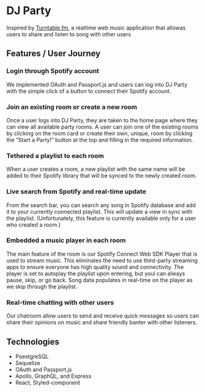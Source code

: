 # DJ Party
Inspired by [Turntable.fm](https://en.wikipedia.org/wiki/Turntable.fm), a realtime web music application that allowas users to share and listen to song with other users

## Features / User Journey
### Login through Spotify account
We implemented OAuth and Passport.js and users can log into DJ Party with the simple click of a button to connect their Spotify account.

### Join an existing room or create a new room
Once a user logs into DJ Party, they are taken to the home page where they can view all available party rooms. A user can join one of the existing rooms by clicking on the room card or create their own, unique, room by clicking the “Start a Party!” button at the top and filling in the required information.

### Tethered a playlist to each room
When a user creates a room, a new playlist with the same name will be added to their Spotify library that will be synced to the newly created room.

### Live search from Spotify and real-time update
From the search bar, you can search any song in Spotify database and add it to your currently connected playlist. This will update a view in sync with the playlist.
(Unfortunately, this feature is currently available only for a user who created a room.)

### Embedded a music player in each room
The main feature of the room is our Spotify Connect Web SDK Player that is used to stream music. This eliminates the need to use third-party streaming apps to ensure everyone has high quality sound and connectivity. The player is set to autoplay the playlist upon entering, but youl can always pause, skip, or go back. Song data populates in real-time on the player as we skip through the playlist.

### Real-time chatting with other users
Our chatroom allow users to send and receive quick messages so users can share their opinions on music and share friendly banter with other listeners.

## Technologies
* PoestgreSQL
* Sequelize
* OAuth and Passport.js
* Apollo, GraphQL, and Express
* React, Styled-component
